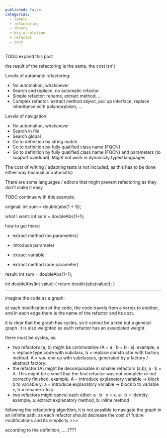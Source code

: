 ```yaml
---
published: false
categories:
  - sample
  - refactoring
  - theory
  - big-o-notation
  - refactor
  - cost
---
```


TODO expand this post

the result of the refactoring is the same, the cost isn't

Levels of automatic refactoring:

  * No automation, whatsoever
  * Search and replace, no automatic refactor
  * Simple refactor: rename, extract method, ...
  * Complex refactor: extract method object, pull up interface, replace inheritance with polymorphism, ...

Levels of navigation:

  * No automation, whatsoever
  * Search in file
  * Search global
  * Go to definition by string match
  * Go to definition by fully qualified class name (FQCN)
  * Go to definition by fully qualified class name (FQCN) and parameters (to support overload). Might not work in dynamicly typed languages

The cost of writing / adapting tests is not included, as this has to be done either way (manual or automatic)

There are some languages / editors that might prevent refactoring as they don't make it easy

TODO continue with this example:


original: 
int sum = double(abs(1 + 1));

what I want:
int sum = doubleAbs(1+1);

how to get there:

  * extract method (no parameters)
  * introduce parameter


  * extract variable
  * extract method (one parameter)


result:
int sum = doubleAbs(1+1);

int doubleAbs(int value) {
	return double(abs(value));
}

---

imagine the code as a graph:

at each modification of the code, the code travels from a vertex to another, and in each edge there is the name of the refactor and its cost.

it is clear that the graph has cycles, so it cannot be a tree but a general graph. it is also weighted as each refactor has an associated weight.

there must be cycles, as:

  * two refactors (a, b) might  be commutative (A = a · b = b · a). example, a = replace type code with subclass, b = replace constructor with factory method. A = you end up with subclasses, generated by a factory / abstract factory.
  * the refactor (A) might be decomposable in smaller refactors (a,b), a · b = A. This might be a smell that the first refactor was not complete or not correctly finished. example, A = introduce explanatory variable -> block b to variable y; a = introduce explanatory variable -> block b to variable x, b = rename x to y
  * two refactors might cancel each other: a · b · x = x. a · b = identity. example, a: extract explanatory method, b: inline method

following the refactoring algorithm, it is not possible to navigate the graph in an infinite path, as each refactor should decrease the cost of future modifications and its simplicity >>>

according to the definition, .....????